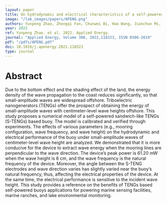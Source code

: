 ```yaml
---
layout: paper
title: On hydrodynamic and electrical characteristics of a self-powered triboelectric nanogenerator based buoy under water ripples
image: "/lab_images/papers/APENG.png"
authors: Yunpeng Zhao, Zhongqi Fan, Chunwei Bi, Hao Wang, Jianchun Mi, Minyi Xu
year: 2022
ref: Yunpeng Zhao. et al. 2022. Applied Energy.
journal: "Applied Energy, Volume 308, 2022,118323, ISSN 0306-2619"
pdf: "/pdfs/APENG.pdf"
doi: 10.1016/j.apenergy.2021.118323
type: journal
---
```


# Abstract

Due to the bottom effect and the shading effect of the land, the energy density of the wave propagation to the coast reduces significantly, so that small-amplitude waves are widespread offshore. Triboelectric nanogenerators (TENGs) offer the prospect of obtaining the energy of small-amplitude waves with centimeter-level wave heights offshore. This study proposes a numerical model of a self-powered sandwich-like TENGs (S-TENGs) based buoy. The model is calibrated and verified through experiments. The effects of various parameters (e.g., mooring configuration, wave frequency, and wave height) on the hydrodynamic and electrical performance of the buoy under small-amplitude waves of centimeter-level wave height are analyzed. We demonstrated that it is more conducive for the device to extract wave energy when the mooring lines are perpendicular to the wave direction. The device’s peak power is 61.20 mW when the wave height is 6 cm, and the wave frequency is the natural frequency of the device. Moreover, the angle between the S-TENG electrodes and wave direction varies has slightly varied near the buoy’s natural frequency, thus, affecting the electrical properties of the device. At the same time, the electrical performance is sensitive to the incident wave height. This study provides a reference on the benefits of TENGs based self-powered buoys applications for powering marine sensing facilities, marine ranches, and lake environmental monitoring.